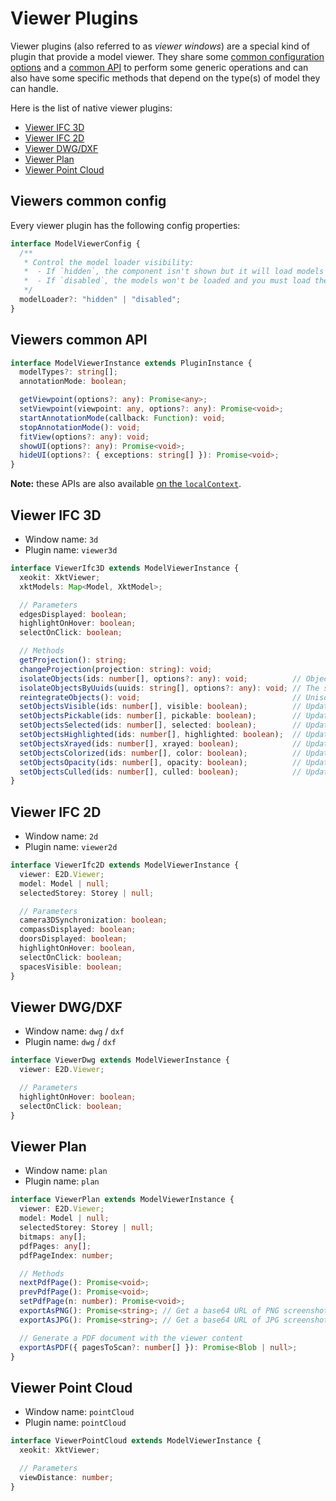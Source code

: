# Viewer Plugins

Viewer plugins (also referred to as *viewer windows*) are a special kind of plugin that provide a model viewer.
They share some [common configuration options](#viewers-common-config) and a [common API](#viewers-common-api) to perform
some generic operations and can also have some specific methods that depend on the type(s) of model they can handle.

Here is the list of native viewer plugins:

 - [Viewer IFC 3D](#viewer-ifc-3d)
 - [Viewer IFC 2D](#viewer-ifc-2d)
 - [Viewer DWG/DXF](#viewer-dwg-dxf)
 - [Viewer Plan](#viewer-plan)
 - [Viewer Point Cloud](#viewer-point-cloud)

## Viewers common config

Every viewer plugin has the following config properties:

```typescript
interface ModelViewerConfig {
  /**
   * Control the model loader visibility:
   *  - If `hidden`, the component isn't shown but it will load models defined in the viewer parameters.
   *  - If `disabled`, the models won't be loaded and you must load them manually (using the `viewer.loadModels` method).
   */
  modelLoader?: "hidden" | "disabled";
}
```

## Viewers common API

```typescript
interface ModelViewerInstance extends PluginInstance {
  modelTypes?: string[];
  annotationMode: boolean;

  getViewpoint(options?: any): Promise<any>;
  setViewpoint(viewpoint: any, options?: any): Promise<void>;
  startAnnotationMode(callback: Function): void;
  stopAnnotationMode(): void;
  fitView(options?: any): void;
  showUI(options?: any): Promise<void>;
  hideUI(options?: { exceptions: string[] }): Promise<void>;
}
```

**Note:** these APIs are also available [on the `localContext`](./local_context.md#viewer-interface).

## Viewer IFC 3D

 - Window name: `3d`
 - Plugin name: `viewer3d`

```typescript
interface ViewerIfc3D extends ModelViewerInstance {
  xeokit: XktViewer;
  xktModels: Map<Model, XktModel>;

  // Parameters
  edgesDisplayed: boolean;
  highlightOnHover: boolean;
  selectOnClick: boolean;

  // Methods
  getProjection(): string;
  changeProjection(projection: string): void;
  isolateObjects(ids: number[], options?: any): void;          // Objects with ids not included in `ids` are set to `xrayed = true` & `pickable = false`.
  isolateObjectsByUuids(uuids: string[], options?: any): void; // The same as `isolateObjects` but with `uuids` instead of `ids`.
  reintegrateObjects(): void;                                  // Unisolate objects (opposite action of `isolateObjects`).
  setObjectsVisible(ids: number[], visible: boolean);          // Update the `visible` property of the corresponding objects.
  setObjectsPickable(ids: number[], pickable: boolean);        // Update the `pickable` property of the corresponding objects.
  setObjectsSelected(ids: number[], selected: boolean);        // Update the `selected` property of the corresponding objects.
  setObjectsHighlighted(ids: number[], highlighted: boolean);  // Update the `highlighted` property of the corresponding objects.
  setObjectsXrayed(ids: number[], xrayed: boolean);            // Update the `xrayed` property of the corresponding objects.
  setObjectsColorized(ids: number[], color: boolean);          // Update the `colorized` property of the corresponding objects.
  setObjectsOpacity(ids: number[], opacity: boolean);          // Update the `opacity` property of the corresponding objects.
  setObjectsCulled(ids: number[], culled: boolean);            // Update the `culled` property of the corresponding objects.
}
```

## Viewer IFC 2D

 - Window name: `2d`
 - Plugin name: `viewer2d`

```typescript
interface ViewerIfc2D extends ModelViewerInstance {
  viewer: E2D.Viewer;
  model: Model | null;
  selectedStorey: Storey | null;

  // Parameters
  camera3DSynchronization: boolean;
  compassDisplayed: boolean;
  doorsDisplayed: boolean;
  highlightOnHover: boolean,
  selectOnClick: boolean;
  spacesVisible: boolean;
}
```

## Viewer DWG/DXF

 - Window name: `dwg` / `dxf`
 - Plugin name: `dwg` / `dxf`

```typescript
interface ViewerDwg extends ModelViewerInstance {
  viewer: E2D.Viewer;

  // Parameters
  highlightOnHover: boolean;
  selectOnClick: boolean;
}
```

## Viewer Plan

 - Window name: `plan`
 - Plugin name: `plan`

```typescript
interface ViewerPlan extends ModelViewerInstance {
  viewer: E2D.Viewer;
  model: Model | null;
  selectedStorey: Storey | null;
  bitmaps: any[];
  pdfPages: any[];
  pdfPageIndex: number;

  // Methods
  nextPdfPage(): Promise<void>;
  prevPdfPage(): Promise<void>;
  setPdfPage(n: number): Promise<void>;
  exportAsPNG(): Promise<string>; // Get a base64 URL of PNG screenshot of the viewer
  exportAsJPG(): Promise<string>; // Get a base64 URL of JPG screenshot of the viewer

  // Generate a PDF document with the viewer content
  exportAsPDF({ pagesToScan?: number[] }): Promise<Blob | null>;
}
```

## Viewer Point Cloud

 - Window name: `pointCloud`
 - Plugin name: `pointCloud`

```typescript
interface ViewerPointCloud extends ModelViewerInstance {
  xeokit: XktViewer;

  // Parameters
  viewDistance: number;
}
```
